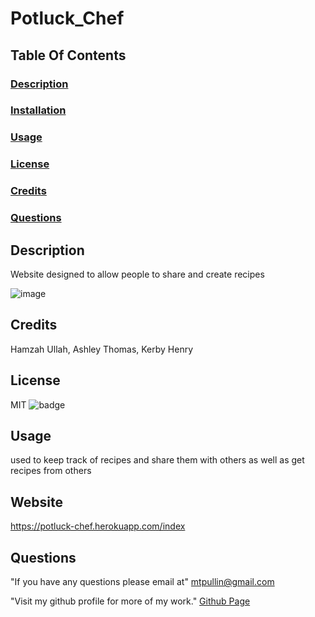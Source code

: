 # Potluck_Chef

  ## Table Of Contents
  ### [Description](#description)
  ### [Installation](#installation)
  ### [Usage](#usage)
  ### [License](#license)
  ### [Credits](#credits)
  ### [Questions](#questions)

  ## Description
  Website designed to allow people to share and create recipes 
  
  ![image](https://user-images.githubusercontent.com/82049270/128440971-f83c208a-a11b-4c86-a361-73e8489bc490.png)

   
  ## Credits
  Hamzah Ullah, Ashley Thomas, Kerby Henry 

  ## License
  MIT 
  ![badge](https://img.shields.io/badge/license-MIT-red)
  

  ## Usage
  used to keep track of recipes and share them with others as well as get recipes from others 
  ## Website
  https://potluck-chef.herokuapp.com/index

  ## Questions
  
  "If you have any questions please email at"
    mtpullin@gmail.com
  
  "Visit my github profile for more of my work."
    <a href="https://github.com/mtpullin">Github Page</a>
